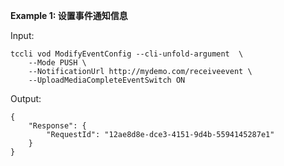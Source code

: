 **Example 1: 设置事件通知信息**



Input: 

```
tccli vod ModifyEventConfig --cli-unfold-argument  \
    --Mode PUSH \
    --NotificationUrl http://mydemo.com/receiveevent \
    --UploadMediaCompleteEventSwitch ON
```

Output: 
```
{
    "Response": {
        "RequestId": "12ae8d8e-dce3-4151-9d4b-5594145287e1"
    }
}
```


